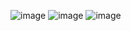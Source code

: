 ![image](https://user-images.githubusercontent.com/79637254/216986118-28ac21c9-54ec-4843-9cd8-e04ffdb2e866.png)
![image](https://user-images.githubusercontent.com/79637254/216986663-8bfa10ed-ec1a-473b-9cc7-06630029f59c.png)
![image](https://user-images.githubusercontent.com/79637254/216986517-080ccb5f-351b-459f-a822-98d0739c8723.png)
